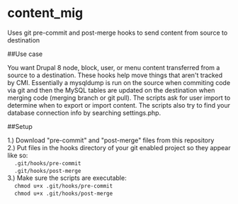 # content_mig
Uses git pre-commit and post-merge hooks to send content from source to destination

##Use case

You want Drupal 8 node, block, user, or menu content transferred from a source to a destination. These hooks help move things that aren't tracked by CMI. Essentially a mysqldump is run on the source when commiting code via git and then the MySQL tables are updated on the destination when merging code (merging branch or git pull). The scripts ask for user import to determine when to export or import content. The scripts also try to find your database connection info by searching settings.php.

##Setup

1.) Download "pre-commit" and "post-merge" files from this repository<br />
2.) Put files in the hooks directory of your git enabled project so they appear like so:<br />
&nbsp;&nbsp;&nbsp;&nbsp;`.git/hooks/pre-commit`<br />
&nbsp;&nbsp;&nbsp;&nbsp;`.git/hooks/post-merge`<br />
3.) Make sure the scripts are executable:<br />
&nbsp;&nbsp;&nbsp;&nbsp;`chmod u+x .git/hooks/pre-commit`<br />
&nbsp;&nbsp;&nbsp;&nbsp;`chmod u+x .git/hooks/post-merge`<br />
